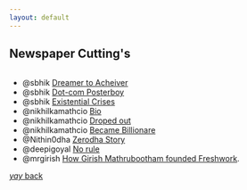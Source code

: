 ```yaml
---
layout: default
---
```


## Newspaper Cutting's

```newspaper cuttings of people i admire:{my hero's} you can take inspiration too
```

*  @sbhik [Dreamer to Acheiver](https://www.indiatoday.in/magazine/supplement/story/20121008-money-sanjeev-bikhchandani-naukricom-iim-ahmedabad-759989-2012-09-28)
*  @sbhik [Dot-com Posterboy](https://www.businesstoday.in/magazine/special/story/dotcoms-poster-boy-sanjeev-bikhchandani-12521-2007-12-23)
*  @sbhik [Existential Crises](https://www.livemint.com/Opinion/qG4nJpk1YBbwzbqh9KlaDI/Existential-crises-help-you-arrive-at-your-life-goals.html)
*  @nikhilkamathcio [Bio ](https://starsunfolded.com/nikhil-kamath/)
*  @nikhilkamathcio [Droped out](https://www.dnaindia.com/business/photo-gallery-meet-nikhil-kamath-a-school-dropout-at-14-now-indias-youngest-billionaire-at-34-2886003)
*  @nikhilkamathcio [Became Billionare](https://www.dnaindia.com/business/photo-gallery-meet-nikhil-kamath-a-school-dropout-at-14-now-indias-youngest-billionaire-at-34-2886003/worked-at-a-call-centre-2886006)
*  @Nithin0dha [Zerodha Story](https://www.business-standard.com/article/beyond-business/startup-diaries-115050100813_1.html)
*  @deepigoyal [No rule](https://yourstory.com/2020/02/quotes-zomato-deepinder-goyal/amp)
*  @mrgirish [How Girish Mathrubootham founded Freshwork](https://www.entrepreneur.com/amphtml/324667).



[_yay_ back](https://srterm.github.io/srt/blog.html)
